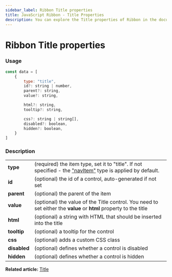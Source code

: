 ```yaml
---
sidebar_label: Ribbon Title properties
title: JavaScript Ribbon - Title Properties 
description: You can explore the Title properties of Ribbon in the documentation of the DHTMLX JavaScript UI library. Browse developer guides and API reference, try out code examples and live demos, and download a free 30-day evaluation version of DHTMLX Suite.
---
```


# Ribbon Title properties

### Usage

~~~js
const data = [
    {
        type: "title",
        id?: string | number,
        parent?: string,
        value?: string,

        html?: string,
        tooltip?: string,

        css?: string | string[],
        disabled?: boolean,
        hidden?: boolean,
    }
]
~~~

### Description

<table>
    <tbody>
        <tr>
            <td><b>type</b></td>
            <td>(required) the item type, set it to "title". If not specified - the <a href="../../navitem/">"navItem"</a> type is applied by default.</td>
        </tr>
        <tr>
            <td><b>id</b></td>
            <td>(optional) the id of a control, auto-generated if not set</td>
        </tr>
         <tr>
            <td><b>parent</b></td>
            <td>(optional) the parent of the item</td>
        </tr>
        <tr>
            <td><b>value</b></td>
            <td>(optional) the value of the Title control. You need to set either the <b>value</b> or <b>html</b> property to the title</td>
        </tr>
        <tr>
            <td><b>html</b></td>
            <td>(optional) a string with HTML that should be inserted into the title</td>
        </tr>
        <tr>
            <td><b>tooltip</b></td>
            <td>(optional) a tooltip for the control</td>
        </tr>
        <tr>
            <td><b>css</b></td>
            <td>(optional) adds a custom CSS class</td>
        </tr>
        <tr>
            <td><b>disabled</b></td>
            <td>(optional) defines whether a control is disabled</td>
        </tr>
        <tr>
            <td><b>hidden</b></td>
            <td>(optional) defines whether a control is hidden</td>
        </tr>
    </tbody>
</table>

**Related article:** [Title](ribbon/title.md)